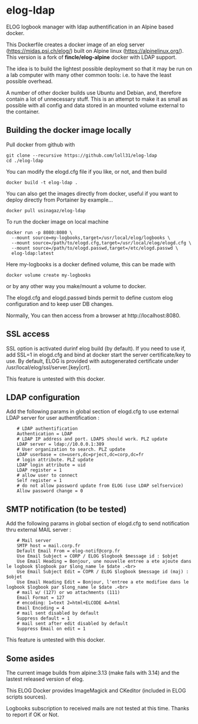 # elog-ldap
ELOG logbook manager with ldap authentification in an Alpine based docker.

This Dockerfile creates a docker image of an elog server (https://midas.psi.ch/elog/) built on Alpine linux (https://alpinelinux.org/).
This version is a fork of **fincle/elog-alpine** docker with LDAP support.

The idea is to build the lightest possible deployment so that it may be run on a lab computer with many other common tools: i.e. to have the least possible overhead.

A number of other docker builds use Ubuntu and Debian, and, therefore contain a lot of unnecessary stuff. This is an attempt to make it as small as possible with all config and data stored in an mounted volume external to the container.

## Building the docker image locally
Pull docker from github with
```
git clone --recursive https://github.com/loll31/elog-ldap
cd ./elog-ldap
```

You can modify the elogd.cfg file if you like, or not, and then build
```
docker build -t elog-ldap .
```

You can also get the images directly from docker, useful if you want to deploy directly from Portainer by example...

```
docker pull usinagaz/elog-ldap
```

To run the docker image on local machine
```
docker run -p 8080:8080 \
  --mount source=my-logbooks,target=/usr/local/elog/logbooks \
  --mount source=/path/to/elogd.cfg,target=/usr/local/elog/elogd.cfg \
  --mount source=/path/to/elogd.passwd,target=/etc/elogd.passwd \
  elog-ldap:latest
```

Here my-logbooks is a docker defined volume, this can be made with 
```
docker volume create my-logbooks
```
or by any other way you make/mount a volume to docker.

The elogd.cfg and elogd.passwd binds permit to define custom elog configuration and to keep user DB changes.

Normally, You can then access from a browser at http://localhost:8080.


## SSL access

SSL option is activated durinf elog build (by default).
If you need to use if, add SSL=1 in elogd.cfg and bind at docker start the server certificate/key to use.
By default, ELOG is provided with autogenerated certificate under /usr/local/elog/ssl/server.[key|crt].

This feature is untested with this docker.


## LDAP configuration

Add the following params in global section of elogd.cfg to use external LDAP server for user authentification :

        # LDAP authentification
        Authentication = LDAP
        # LDAP IP address and port. LDAPS should work. PLZ update
        LDAP server = ldap://10.0.0.1:389
        # User organization to search. PLZ update
        LDAP userbase = cn=users,dc=prject,dc=corp,dc=fr
        # login attribute. PLZ update
        LDAP login attribute = uid
        LDAP register = 1
        # allow user to connect
        Self register = 1
        # do not allow password update from ELOG (use LDAP selfservice)
        Allow password change = 0


## SMTP notification (to be tested)

Add the following params in global section of elogd.cfg to send notification thru external MAIL server :

        # Mail server
        SMTP host = mail.corp.fr
        Default Email From = elog-notif@corp.fr
        Use Email Subject = CORP / ELOG $logbook $message id : $objet
        Use Email Heading = Bonjour, une nouvelle entree a ete ajoute dans le logbook $logbook par $long_name le $date .<br>
        Use Email Subject Edit = COPR / ELOG $logbook $message id (maj) : $objet
        Use Email Heading Edit = Bonjour, l'entree a ete modifiee dans le logbook $logbook par $long_name le $date .<br>
        # mail w/ (127) or wo attachments (111)
        Email Format = 127
        # encoding: 1=text 2=html+ELCODE 4=html
        Email Encoding = 4
        # mail sent disabled by default
        Suppress default = 1
        # mail sent after edit disabled by default
        Suppress Email on edit = 1

This feature is untested with this docker.


## Some asides
The current image builds from alpine:3.13 (make fails with 3.14) and the lastest released version of elog. 

This ELOG Docker provides ImageMagick and CKeditor (included in ELOG scripts sources).

Logbooks subscription to received mails are not tested at this time. Thanks to report if OK or Not.
